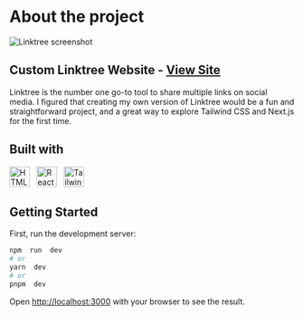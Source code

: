 # About the project
![Linktree screenshot](https://lh3.googleusercontent.com/drive-viewer/AFGJ81pJ1YCKFx9qO5GH-7JWKkZoMHKnoJ44g8uXJrr0B40NP6YTfXi3wsxz8AautAWkz9-0JtjHlAo394-6JMpUcOM3hjX2Fw=s1600)
## Custom Linktree Website - <a href="https://aaron-linktree.vercel.app/">View Site</a>
Linktree is the number one go-to tool to share multiple links on social media. I figured that creating my own version of Linktree would be a fun and straightforward project, and a great way to explore Tailwind CSS and Next.js for the first time.


## Built with 
<p align="left">
<a href="https://developer.mozilla.org/en-US/docs/Glossary/HTML5" target="_blank" rel="noreferrer"><img src="https://user-images.githubusercontent.com/25181517/192158954-f88b5814-d510-4564-b285-dff7d6400dad.png" width="36" height="36" alt="HTML5" /></a> &nbsp;
<a href="https://reactjs.org/" target="_blank" rel="noreferrer"><img src="https://user-images.githubusercontent.com/25181517/183897015-94a058a6-b86e-4e42-a37f-bf92061753e5.png" width="36" height="36" alt="React" /></a> &nbsp; <a href="https://tailwindcss.com/" target="_blank" rel="noreferrer"><img src="https://user-images.githubusercontent.com/25181517/202896760-337261ed-ee92-4979-84c4-d4b829c7355d.png" width="36" height="36" alt="TailwindCSS" /></a> 


##  Getting Started

First, run the development server:

```bash
npm  run  dev
# or
yarn  dev
# or
pnpm  dev
```
Open [http://localhost:3000](http://localhost:3000) with your browser to see the result.